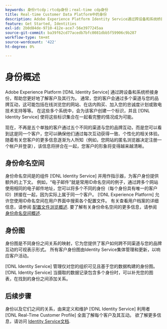 ```yaml
---
keywords: 身份rtcdp；rtcdp身份；real-time cdp身份
title: Real-time Customer Data Platform中的身份
description: Adobe Experience Platform Identity Service通过跨设备和系统桥接身份，帮助您更好地了解客户及其行为。
feature: Get Started, Identities
exl-id: 2b0d84de-9710-412e-ace7-56e3977245aa
source-git-commit: ba39f62cd77acedb7bfc0081dbb5f59906c9b287
workflow-type: tm+mt
source-wordcount: '422'
ht-degree: 0%

---
```


# 身份概述

Adobe Experience Platform [!DNL Identity Service] 通过跨设备和系统桥接身份，帮助您更好地了解客户及其行为。 通常，您的客户会通过多个渠道与您的品牌互动，这可能包括在线浏览您的网站、在店内购买、加入您的忠诚度计划或致电技术支持等等。 在这些多个系统中，会为该客户创建一个标识，并且 [!DNL Identity Service] 使将这些标识集合在一起看完整的情况成为可能。

现在，不再是五个单独的客户通过五个不同的渠道与您的品牌互动，而是您可以看到这是同一个客户，您可以确保他们通过每次互动获得一致、个性化的相关体验。 随着有关您客户的更多信息逐渐为人所知（例如，您网站的匿名浏览器决定注册一个帐户并登录），该信息将拼合在一起，您客户的形象将变得越来越清晰。

## 身份命名空间

身份命名空间是的组件 [!DNL Identity Service] 并用作指示器，为客户身份提供额外的上下文。 例如，“电子邮件”就是常用ID命名空间的例子，通过跨多个网站使用相同的电子邮件地址，您可以将多个不同的身份（每个身份具有唯一的客户ID）拼接在一起，因为实际上属于同一个客户。 [!DNL Experience Platform] 允许您使用ID命名空间在用户界面中搜索各个配置文件。 有关查看用户档案的详细信息，请参阅 [配置文件浏览概述](profile-browse.md). 要了解有关身份命名空间的更多信息，请参阅 [身份命名空间概述](../../identity-service/features/namespaces.md).

## 身份图

身份图是不同身份之间关系的映射，它为您提供了客户如何跨不同渠道与您的品牌互动的可视表示形式。 所有客户身份图由Identity Service集体管理和更新，以响应客户活动。

[!DNL Identity Service] 管理仅对您的组织可见且基于您的数据构建的身份图。 [!DNL Identity Service] 当摄取的数据记录包含多个身份时，可以补充您的图表，在找到的身份之间添加关系。

## 后续步骤

身份以及它们之间的关系，由来定义和维护 [!DNL Identity Service] 利用者 [!DNL Real-Time Customer Profile] 全面了解每个客户及其互动。 欲了解更多信息，请访问 [Identity Service文档](../../identity-service/home.md).

